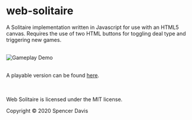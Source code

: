 # web-solitaire
A Solitaire implementation written in Javascript for use with an HTML5 canvas. Requires the use of two HTML buttons for toggling deal type and triggering new games.
<br /><br />

![Gameplay Demo]()
<br /><br />

A playable version can be found [here](https://www.strdavis.com/solitaire/).
<br /><br /><br />

Web Solitaire is licensed under the MIT license.

Copyright © 2020 Spencer Davis

